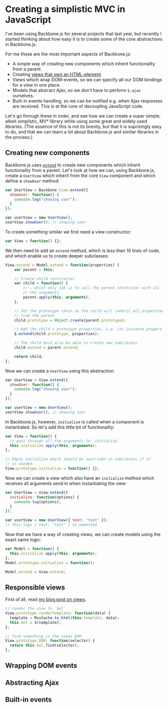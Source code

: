 Creating a simplistic MVC in JavaScript
=======================================

I've been using Backbone.js for several projects that last year, but
recently I started thinking about how easy it is to create some of the
core abstractions in Backbone.js.

For me these are the most important aspects of Backbone.js:

* A simple way of creating new components which inherit functionality
  from a parent.
* Creating [views that own an HTML-element](views.md).
* Views which wrap DOM-events, so we can specify all our DOM bindings
  for a view in one place.
* Models that abstract Ajax, so we don't have to perform `$.ajax`
  ourselves.
* Built-in events handling, so we can be notified e.g. when Ajax
  responses are received. This is at the core of decoupling JavaScript
  code.

Let's go through these in order, and see how we can create a super
simple, albeit simplistic, MV* library while using some great and widely
used libraries. (The essence of this is not its brevity, but that it is
suprisingly easy to do, and that we can learn a lot about Backbone.js
and similar libraries in the process.)

Creating new components
-----------------------

Backbone.js uses
[`extend`](http://documentcloud.github.com/backbone/#Model-extend) to
create new components which inherit functionality from a parent. Let's
look at how we can, using Backbone.js, create a `UserView` which inherit
from the core `View` component and which define a `showUser` method:

```javascript
var UserView = Backbone.View.extend({
  showUser: function() {
    console.log("showing user");
  }
});

var userView = new UserView();
userView.showUser(); // showing user
```

To create something similar we first need a view constructor:

```javascript
var View = function() {};
```

We then need to add an `extend` method, which is less than 10 lines of
code, and which enable us to create deeper subclasses:

```javascript
View.extend = Model.extend = function(properties) {
    var parent = this;

    // Create child constructor
    var child = function() {
        // … which only job is to call the parent construtor with all
        // the arguments
        parent.apply(this, arguments);
    };

    // Set the prototype chain so the child will inherit all properties
    // from the parent
    child.prototype = Object.create(parent.prototype);

    // Add the child's prototype properties, i.e. its instance properties
    $.extend(child.prototype, properties);

    // The child must also be able to create new subclasses
    child.extend = parent.extend;

    return child;
};
```

Now we can create a `UserView` using this abstraction:

```javascript
var UserView = View.extend({
  showUser: function() {
    console.log("showing user");
  }
});

var userView = new UserView();
userView.showUser(); // showing user
```

In Backbone.js, however, `initialize` is called when a component is
instantiated. So let's add this little bit of functionality:

```javascript
var View = function() {
  // pass through all the arguments to `initialize`
  this.initialize.apply(this, arguments);
};

// Empty initialize which should be overriden in subclasses if it
// is needed.
View.prototype.initialize = function() {};
```

Now we can create a view which also have an `initialize` method which
receives all arguments send in when instantiating the view:

```javascript
var UserView = View.extend({
  initialize: function(options) {
    console.log(options);
  }
});

var userView = new UserView({ text: "test" });
// this logs { text: "test" } as expected
```

Now that we have a way of creating views, we can create models using the
exact same logic:

```javascript
var Model = function() {
  this.initialize.apply(this, arguments);
};
Model.prototype.initialize = function();

Model.extend = View.extend;
```

Responsible views
-----------------

First of all, read [my blog post on views](views.md).

```javascript
// render the view to `$el`
View.prototype.renderTemplate: function(data) {
  template = Mustache.to_html(this.template, data);
  this.$el = $(template);
};

// find something in the views DOM
View.prototype.DOM: function(selector) {
  return this.$el.find(selector);
};
```

Wrapping DOM events
-------------------


Abstracting Ajax
----------------


Built-in events
---------------



